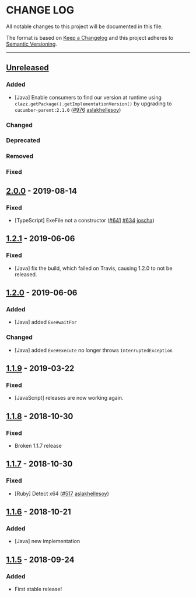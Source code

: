 # CHANGE LOG
All notable changes to this project will be documented in this file.

The format is based on [Keep a Changelog](http://keepachangelog.com/)
and this project adheres to [Semantic Versioning](http://semver.org/).

----
## [Unreleased]

### Added

* [Java] Enable consumers to find our version at runtime using `clazz.getPackage().getImplementationVersion()` by upgrading to `cucumber-parent:2.1.0`
  ([#976](https://github.com/cucumber/cucumber/pull/976)
   [aslakhellesoy])

### Changed

### Deprecated

### Removed

### Fixed

## [2.0.0] - 2019-08-14

### Fixed

* [TypeScript] ExeFile not a constructor
  ([#641](https://github.com/cucumber/cucumber/pull/641)
   [#634](https://github.com/cucumber/cucumber/issues/634)
   [joscha])

## [1.2.1] - 2019-06-06

### Fixed

* [Java] fix the build, which failed on Travis, causing 1.2.0 to not be released.

## [1.2.0] - 2019-06-06

### Added

* [Java] added `Exe#waitFor`

### Changed

* [Java] added `Exe#execute` no longer throws `InterruptedException`

## [1.1.9] - 2019-03-22

### Fixed

* [JavaScript] releases are now working again.

## [1.1.8] - 2018-10-30

### Fixed

* Broken 1.1.7 release

## [1.1.7] - 2018-10-30

### Fixed

* [Ruby] Detect x64
  ([#517](https://github.com/cucumber/cucumber/issues/517)
   [aslakhellesoy])

## [1.1.6] - 2018-10-21

### Added

* [Java] new implementation

## [1.1.5] - 2018-09-24

### Added

* First stable release!

<!-- Releases -->
[Unreleased]: https://github.com/cucumber/cucumber/compare/c21e/v2.0.0...main
[2.0.0]:      https://github.com/cucumber/cucumber/compare/c21e/v1.2.1...c21e/2.0.0
[1.2.1]:      https://github.com/cucumber/cucumber/compare/c21e/v1.2.0...c21e/1.2.1
[1.2.0]:      https://github.com/cucumber/cucumber/compare/c21e/v1.1.9...c21e/1.2.0
[1.1.9]:      https://github.com/cucumber/cucumber/compare/c21e/v1.1.8...c21e/v1.1.9
[1.1.8]:      https://github.com/cucumber/cucumber/compare/c21e/v1.1.7...c21e/v1.1.8
[1.1.7]:      https://github.com/cucumber/cucumber/compare/c21e/v1.1.6...c21e/v1.1.7
[1.1.6]:      https://github.com/cucumber/cucumber/compare/c21e/v1.1.5...c21e/v1.1.6
[1.1.5]:      https://github.com/cucumber/cucumber/tree/c21e/v1.1.5

<!-- Contributors in alphabetical order -->
[aslakhellesoy]:    https://github.com/aslakhellesoy
[joscha]:           https://github.com/joscha
